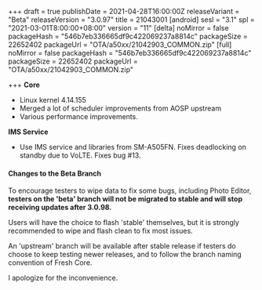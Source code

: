 +++
draft = true
publishDate = 2021-04-28T16:00:00Z
releaseVariant = "Beta"
releaseVersion = "3.0.97"
title = 21043001
[android]
sesl = "3.1"
spl = "2021-03-01T8:00:00+08:00"
version = "11"
[delta]
noMirror = false
packageHash = "546b7eb336665df9c422069237a8814c"
packageSize = 22652402
packageUrl = "OTA/a50xx/21042903_COMMON.zip"
[full]
noMirror = false
packageHash = "546b7eb336665df9c422069237a8814c"
packageSize = 22652402
packageUrl = "OTA/a50xx/21042903_COMMON.zip"

+++
**Core**

* Linux kernel 4.14.155
* Merged a lot of scheduler improvements from AOSP upstream
* Various performance improvements.

**IMS Service**

* Use IMS service and libraries from SM-A505FN. Fixes deadlocking on standby due to VoLTE. Fixes bug #13.

#### Changes to the Beta Branch

To encourage testers to wipe data to fix some bugs, including Photo Editor, **testers on the 'beta' branch will not be migrated to stable and will stop receiving updates after 3.0.98.**

Users will have the choice to flash 'stable' themselves, but it is strongly recommended to wipe and flash clean to fix most issues.

An 'upstream' branch will be available after stable release if testers do choose to keep testing newer releases, and to follow the branch naming convention of Fresh Core.

I apologize for the inconvenience.